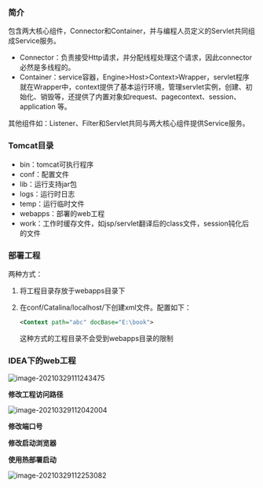 ### 简介

包含两大核心组件，Connector和Container，并与编程人员定义的Servlet共同组成Service服务。

- Connector：负责接受Http请求，并分配线程处理这个请求，因此connector必然是多线程的。
- Container：service容器，Engine>Host>Context>Wrapper，servlet程序就在Wrapper中，context提供了基本运行环境，管理servlet实例，创建、初始化、销毁等，还提供了内置对象如request、pagecontext、session、application 等。

其他组件如：Listener、Filter和Servlet共同与两大核心组件提供Service服务。

### Tomcat目录

- bin：tomcat可执行程序
- conf：配置文件
- lib：运行支持jar包
- logs：运行时日志
- temp：运行临时文件
- webapps：部署的web工程
- work：工作时缓存文件，如jsp/servlet翻译后的class文件，session钝化后的文件

### 部署工程

两种方式：

1. 将工程目录存放于webapps目录下

2. 在conf/Catalina/localhost/下创建xml文件。配置如下：

   ```xml
   <Context path="abc" docBase="E:\book">
   ```

   这种方式的工程目录不会受到webapps目录的限制

### IDEA下的web工程

![image-20210329111243475](https://imagebag.oss-cn-chengdu.aliyuncs.com/img/image-20210329111243475.png)

**修改工程访问路径**

![image-20210329112042004](https://imagebag.oss-cn-chengdu.aliyuncs.com/img/image-20210329112042004.png)

**修改端口号**

**修改启动浏览器**

**使用热部署启动**

![image-20210329112253082](https://imagebag.oss-cn-chengdu.aliyuncs.com/img/image-20210329112253082.png)